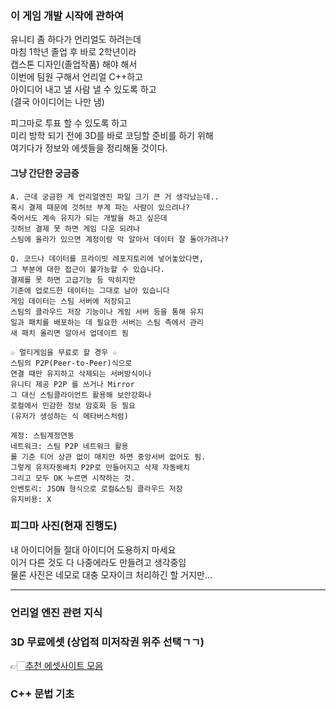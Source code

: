 ### 이 게임 개발 시작에 관하여 
유니티 좀 하다가 언리얼도 하려는데  
마침 1학년 졸업 후 바로 2학년이라  
캡스톤 디자인(졸업작품) 해야 해서  
이번에 팀원 구해서 언리얼 C++하고  
아이디어 내고 낼 사람 낼 수 있도록 하고  
(결국 아이디어는 나만 냄)  
  
피그마로 투표 할 수 있도록 하고  
미리 방학 되기 전에 3D를 바로 코딩할 준비를 하기 위해  
여기다가 정보와 에셋들을 정리해둘 것이다.  

#### 그냥 간단한 궁금증 
```
A. 근데 궁금한 게 언리얼엔진 파일 크기 큰 거 생각났는데..  
혹시 결제 때문에 것허브 부계 파는 사람이 있으려나?  
죽어서도 계속 유지가 되는 개발을 하고 싶은데  
깃허브 결제 못 하면 게임 다운 되려나  
스팀에 올라가 있으면 계정이랑 막 알아서 데이터 잘 돌아가려나?
  
Q. 코드나 데이터를 프라이빗 레포지토리에 넣어놓았다면,
그 부분에 대한 접근이 불가능할 수 있습니다.
결제를 못 하면 고급기능 등 막히지만
기존에 업로드한 데이터는 그대로 남아 있습니다  
게임 데이터는 스팀 서버에 저장되고
스팀의 클라우드 저장 기능이나 게임 서버 등을 통해 유지
일과 패치를 배포하는 데 필요한 서버는 스팀 측에서 관리
새 패치 올리면 알아서 업데이트 됨

☆ 멀티게임을 무료로 할 경우 ☆ 
스팀의 P2P(Peer-to-Peer)식으로
연결 때만 유지하고 삭제되는 서버방식이나
유니티 제공 P2P 를 쓰거나 Mirror 
그 대신 스팀클라이언트 활용해 보안강화나
로컬에서 민감한 정보 암호화 등 필요  
(유저가 생성하는 식 메타버스처럼)

계정: 스팀계정연동 
네트워크: 스팀 P2P 네트워크 활용
롤 기준 티어 상관 없이 매치만 하면 중앙서버 없어도 됨.
그렇게 유저자동배치 P2P로 만들어지고 삭제 자동배치
그리고 모두 OK 누르면 시작하는 것.  
인벤토리: JSON 형식으로 로컬&스팀 클라우드 저장 
유지비용: X
```
  
### 피그마 사진(현재 진행도) 

내 아이디어들 절대 아이디어 도용하지 마세요  
이거 다른 것도 다 나중에라도 만들려고 생각중임  
물론 사진은 네모로 대충 모자이크 처리하긴 할 거지만...  
  
*** 

### 언리얼 엔진 관련 지식 

### 3D 무료에셋 (상업적 미저작권 위주 선택ㄱㄱ) 
👉🏻[추천 에셋사이트 모음](https://arca.live/b/unreal/61311129)  
  
### C++ 문법 기초 

